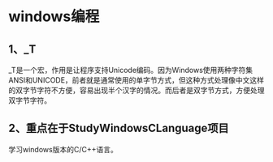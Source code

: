 # windows编程

## 1、_T 
_T是一个宏，作用是让程序支持Unicode编码。因为Windows使用两种字符集ANSI和UNICODE，前者就是通常使用的单字节方式，但这种方式处理像中文这样的双字节字符不方便，容易出现半个汉字的情况。而后者是双字节方式，方便处理双字节字符。

## 2、重点在于StudyWindowsCLanguage项目
学习windows版本的C/C++语言。






